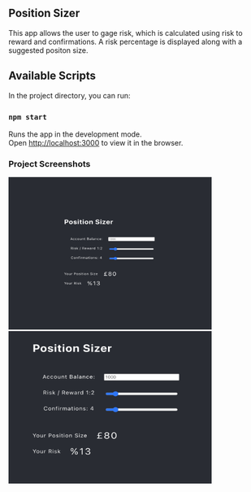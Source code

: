
## Position Sizer 

This app allows the user to gage risk, which is calculated using risk to reward and confirmations.  A risk percentage is displayed along with a suggested positon size.

## Available Scripts

In the project directory, you can run:

### `npm start`

Runs the app in the development mode.<br />
Open [http://localhost:3000](http://localhost:3000) to view it in the browser.

### Project Screenshots

<img src="https://github.com/tom-builds/3.Position-Sizer/blob/main/0-screenshots/position-sizer.png" width="400" height="300">

<img src="https://github.com/tom-builds/3.Position-Sizer/blob/main/0-screenshots/position-sizer-2.png" width="400" height="300">

